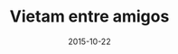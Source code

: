 ---
layout: post
categories: day-by-day
date: 2015-10-22
title: Vietam entre amigos
image:
  thumbnail: /images/blog/thumbnails/2015-10-22-vietam-entre-amigos.jpg
  path: /images/blog/2015-10-22-vietam-entre-amigos.jpg
---